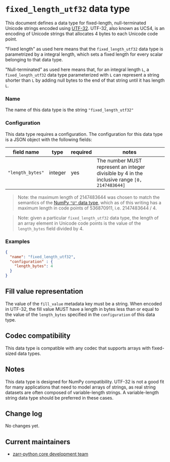 # `fixed_length_utf32` data type

This document defines a data type for fixed-length, null-terminated Unicode strings encoded using [UTF-32](https://www.unicode.org/versions/Unicode5.0.0/appC.pdf#M9.19040.HeadingAppendix.C2.Encoding.Forms.in.ISOIEC.10646). UTF-32, also known as UCS4, is an encoding of Unicode strings that allocates 4 bytes to each Unicode code point.

"Fixed length" as used here means that the `fixed_length_utf32` data type is parametrized by a integral length, which sets a fixed length for every scalar belonging to that data type.

"Null-terminated" as used here means that, for an integral length `L`, a `fixed_length_utf32` data type parameterized with `L` can represent a string shorter than `L` by adding null bytes to the end of that string until it has length `L`. 

### Name

The name of this data type is the string `"fixed_length_utf32"`

### Configuration

This data type requires a configuration. The configuration for this data type is a JSON object with the following fields:

| field name | type | required | notes |
|------------|----------|---|---|
| `"length_bytes"` | integer | yes | The number MUST represent an integer divisible by 4 in the inclusive range `[0, 2147483644]` |

> Note: the maximum length of 2147483644 was chosen to match the semantics of the [NumPy `"U"` data type](https://numpy.org/devdocs/reference/arrays.scalars.html#numpy.str_), which as of this writing has a maximum length in code points of 536870911, i.e. 2147483644 / 4.

> Note: given a particular `fixed_length_utf32` data type, the length of an array element in Unicode code points is the value of the `length_bytes` field divided by 4.

### Examples

```json
{
  "name": "fixed_length_utf32",
  "configuration" : {
    "length_bytes": 4
  }
}
```

## Fill value representation

The value of the `fill_value` metadata key must be a string. When encoded in UTF-32, the fill value MUST have a length in bytes less than or equal to the value of the `length_bytes` specified in the `configuration` of this data type.

## Codec compatibility

This data type is compatible with any codec that supports arrays with fixed-sized data types.

## Notes

This data type is designed for NumPy compatibility. UTF-32 is not a good fit for many applications that need to model arrays of strings, as real string datasets are often composed of variable-length strings. A variable-length string data type should be preferred in these cases.

## Change log

No changes yet.

## Current maintainers

* [zarr-python core development team](https://github.com/orgs/zarr-developers/teams/python-core-devs)